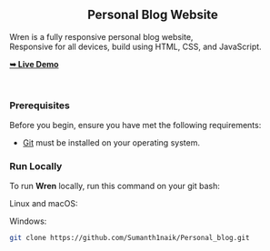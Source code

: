 
  <h2 align="center">Personal Blog Website</h2>

  Wren is a fully responsive personal blog website, <br />Responsive for all devices, build using HTML, CSS, and JavaScript.

  <a href="https://sumanth1naik.github.io/Personal_blog/"><strong>➥ Live Demo</strong></a>

</div>

<br />


### Prerequisites

Before you begin, ensure you have met the following requirements:

* [Git](https://git-scm.com/downloads "Download Git") must be installed on your operating system.

### Run Locally

To run **Wren** locally, run this command on your git bash:

Linux and macOS:


Windows:

```bash
git clone https://github.com/Sumanth1naik/Personal_blog.git
```
